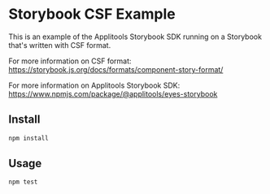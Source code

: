 # Storybook CSF Example

This is an example of the Applitools Storybook SDK running on a Storybook that's written with CSF format.

For more information on CSF format: https://storybook.js.org/docs/formats/component-story-format/

For more information on Applitools Storybook SDK: https://www.npmjs.com/package/@applitools/eyes-storybook

## Install

```sh
npm install
```

## Usage

```sh
npm test
```
